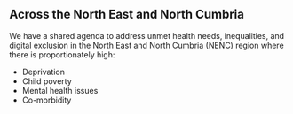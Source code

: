 ## Across the North East and North Cumbria

We have a shared agenda to address unmet health needs, inequalities, and digital exclusion in the North East and North Cumbria (NENC) region where there is proportionately high:

- Deprivation
- Child poverty
- Mental health issues
- Co-morbidity
